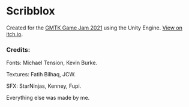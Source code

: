 # Scribblox

Created for the [GMTK Game Jam 2021](https://itch.io/jam/gmtk-2021) using the Unity Engine. [View on itch.io](https://flyce-9998.itch.io/scribblox).

### Credits:

Fonts: Michael Tension,  Kevin Burke.

Textures: Fatih Bilhaq, JCW.

SFX: StarNinjas, Kenney, Fupi.

Everything else was made by me.
